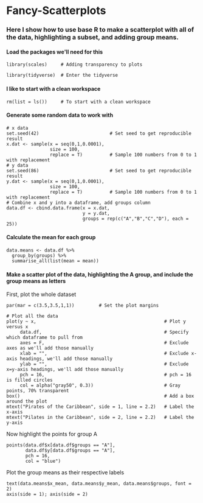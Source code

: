 # Fancy-Scatterplots
### Here I show how to use base R to make a scatterplot with all of the data, highlighting a subset, and adding group means.

#### Load the packages we'll need for this

`
library(scales)     # Adding transparency to plots
`

`
library(tidyverse)  # Enter the tidyverse
`

#### I like to start with a clean workspace

`rm(list = ls())     # To start with a clean workspace`

#### Generate some random data to work with

```````````````
# x data
set.seed(42)                          # Set seed to get reproducible result
x.dat <- sample(x = seq(0,1,0.0001), 
                size = 100, 
                replace = T)          # Sample 100 numbers from 0 to 1 with replacement
# y data
set.seed(86)                          # Set seed to get reproducible result
y.dat <- sample(x = seq(0,1,0.0001), 
                size = 100, 
                replace = T)          # Sample 100 numbers from 0 to 1 with replacement
# Combine x and y into a dataframe, add groups column
data.df <- cbind.data.frame(x = x.dat,
                            y = y.dat,
                            groups = rep(c("A","B","C","D"), each = 25))
```````````````

#### Calculate the mean for each group

```
data.means <- data.df %>%
  group_by(groups) %>%
  summarise_all(list(mean = mean))
```

#### Make a scatter plot of the data, highlighting the A group, and include the group means as letters

First, plot the whole dataset

`````````````
par(mar = c(3.5,3.5,1,1))         # Set the plot margins

# Plot all the data
plot(y ~ x,                                               # Plot y versus x
     data.df,                                             # Specify which dataframe to pull from
     axes = F,                                            # Exclude axes as we'll add those manually
     xlab = "",                                           # Exclude x-axis headings, we'll add those manually
     ylab = "",                                           # Exclude x=y-axis headings, we'll add those manually 
     pch = 16,                                            # pch = 16 is filled circles
     col = alpha("gray50", 0.3))                          # Gray points, 70% transparent
box()                                                     # Add a box around the plot
mtext("Pirates of the Caribbean", side = 1, line = 2.2)   # Label the x-axis
mtext("Pilates in the Caribbean", side = 2, line = 2.2)   # Label the y-axis
`````````````

Now highlight the points for group A

````
points(data.df$x[data.df$groups == "A"], 
       data.df$y[data.df$groups == "A"], 
       pch = 16, 
       col = "blue")
````

Plot the group means as their respective labels

```
text(data.means$x_mean, data.means$y_mean, data.means$groups, font = 2)
axis(side = 1); axis(side = 2)
```
